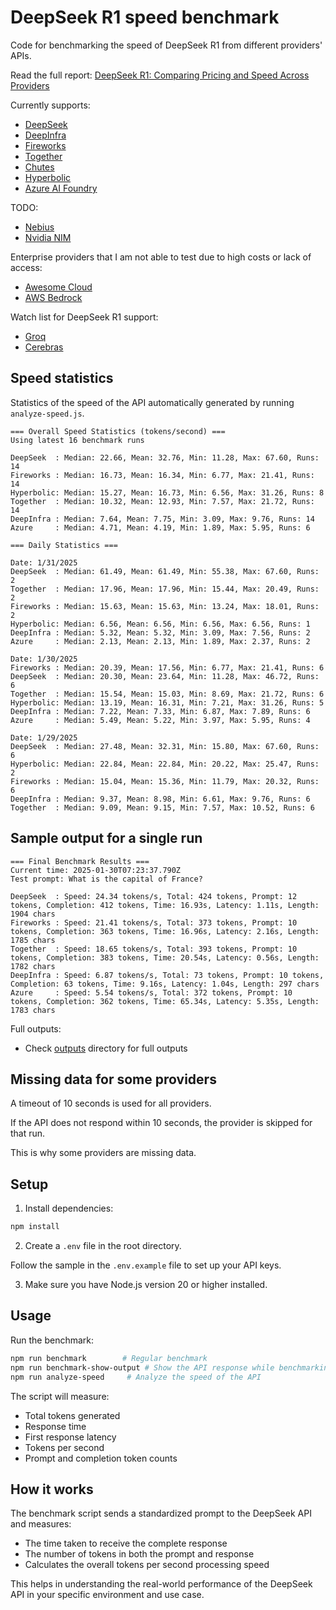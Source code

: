# DeepSeek R1 speed benchmark

Code for benchmarking the speed of DeepSeek R1 from different providers' APIs.

Read the full report: [DeepSeek R1: Comparing Pricing and Speed Across Providers](https://prompt.16x.engineer/blog/deepseek-r1-cost-pricing-speed)

Currently supports:

- [DeepSeek](https://www.deepseek.com/)
- [DeepInfra](https://deepinfra.com/)
- [Fireworks](https://fireworks.ai/)
- [Together](https://www.together.ai/)
- [Chutes](https://chutes.ai/)
- [Hyperbolic](https://hyperbolic.xyz/)
- [Azure AI Foundry](https://azure.microsoft.com/en-us/products/ai-foundry)

TODO:

- [Nebius](https://nebius.com/)
- [Nvidia NIM](https://build.nvidia.com/deepseek-ai/deepseek-r1)

Enterprise providers that I am not able to test due to high costs or lack of access:

- [Awesome Cloud](https://awesomecloud.ai/secure-deepseek-r1/)
- [AWS Bedrock](https://aws.amazon.com/blogs/aws/deepseek-r1-models-now-available-on-aws/)

Watch list for DeepSeek R1 support:

- [Groq](https://www.groq.com/)
- [Cerebras](https://cerebras.ai/)

## Speed statistics

Statistics of the speed of the API automatically generated by running `analyze-speed.js`.

```
=== Overall Speed Statistics (tokens/second) ===
Using latest 16 benchmark runs

DeepSeek  : Median: 22.66, Mean: 32.76, Min: 11.28, Max: 67.60, Runs: 14
Fireworks : Median: 16.73, Mean: 16.34, Min: 6.77, Max: 21.41, Runs: 14
Hyperbolic: Median: 15.27, Mean: 16.73, Min: 6.56, Max: 31.26, Runs: 8
Together  : Median: 10.32, Mean: 12.93, Min: 7.57, Max: 21.72, Runs: 14
DeepInfra : Median: 7.64, Mean: 7.75, Min: 3.09, Max: 9.76, Runs: 14
Azure     : Median: 4.71, Mean: 4.19, Min: 1.89, Max: 5.95, Runs: 6

=== Daily Statistics ===

Date: 1/31/2025
DeepSeek  : Median: 61.49, Mean: 61.49, Min: 55.38, Max: 67.60, Runs: 2
Together  : Median: 17.96, Mean: 17.96, Min: 15.44, Max: 20.49, Runs: 2
Fireworks : Median: 15.63, Mean: 15.63, Min: 13.24, Max: 18.01, Runs: 2
Hyperbolic: Median: 6.56, Mean: 6.56, Min: 6.56, Max: 6.56, Runs: 1
DeepInfra : Median: 5.32, Mean: 5.32, Min: 3.09, Max: 7.56, Runs: 2
Azure     : Median: 2.13, Mean: 2.13, Min: 1.89, Max: 2.37, Runs: 2

Date: 1/30/2025
Fireworks : Median: 20.39, Mean: 17.56, Min: 6.77, Max: 21.41, Runs: 6
DeepSeek  : Median: 20.30, Mean: 23.64, Min: 11.28, Max: 46.72, Runs: 6
Together  : Median: 15.54, Mean: 15.03, Min: 8.69, Max: 21.72, Runs: 6
Hyperbolic: Median: 13.19, Mean: 16.31, Min: 7.21, Max: 31.26, Runs: 5
DeepInfra : Median: 7.22, Mean: 7.33, Min: 6.87, Max: 7.89, Runs: 6
Azure     : Median: 5.49, Mean: 5.22, Min: 3.97, Max: 5.95, Runs: 4

Date: 1/29/2025
DeepSeek  : Median: 27.48, Mean: 32.31, Min: 15.80, Max: 67.60, Runs: 6
Hyperbolic: Median: 22.84, Mean: 22.84, Min: 20.22, Max: 25.47, Runs: 2
Fireworks : Median: 15.04, Mean: 15.36, Min: 11.79, Max: 20.32, Runs: 6
DeepInfra : Median: 9.37, Mean: 8.98, Min: 6.61, Max: 9.76, Runs: 6
Together  : Median: 9.09, Mean: 9.15, Min: 7.57, Max: 10.52, Runs: 6
```

## Sample output for a single run

```
=== Final Benchmark Results ===
Current time: 2025-01-30T07:23:37.790Z
Test prompt: What is the capital of France?

DeepSeek  : Speed: 24.34 tokens/s, Total: 424 tokens, Prompt: 12 tokens, Completion: 412 tokens, Time: 16.93s, Latency: 1.11s, Length: 1904 chars
Fireworks : Speed: 21.41 tokens/s, Total: 373 tokens, Prompt: 10 tokens, Completion: 363 tokens, Time: 16.96s, Latency: 2.16s, Length: 1785 chars
Together  : Speed: 18.65 tokens/s, Total: 393 tokens, Prompt: 10 tokens, Completion: 383 tokens, Time: 20.54s, Latency: 0.56s, Length: 1782 chars
DeepInfra : Speed: 6.87 tokens/s, Total: 73 tokens, Prompt: 10 tokens, Completion: 63 tokens, Time: 9.16s, Latency: 1.04s, Length: 297 chars
Azure     : Speed: 5.54 tokens/s, Total: 372 tokens, Prompt: 10 tokens, Completion: 362 tokens, Time: 65.34s, Latency: 5.35s, Length: 1783 chars
```

Full outputs:

- Check [outputs](outputs) directory for full outputs

## Missing data for some providers

A timeout of 10 seconds is used for all providers.

If the API does not respond within 10 seconds, the provider is skipped for that run.

This is why some providers are missing data.

## Setup

1. Install dependencies:

```bash
npm install
```

2. Create a `.env` file in the root directory.

Follow the sample in the `.env.example` file to set up your API keys.

3. Make sure you have Node.js version 20 or higher installed.

## Usage

Run the benchmark:

```bash
npm run benchmark        # Regular benchmark
npm run benchmark-show-output # Show the API response while benchmarking
npm run analyze-speed     # Analyze the speed of the API
```

The script will measure:

- Total tokens generated
- Response time
- First response latency
- Tokens per second
- Prompt and completion token counts

## How it works

The benchmark script sends a standardized prompt to the DeepSeek API and measures:

- The time taken to receive the complete response
- The number of tokens in both the prompt and response
- Calculates the overall tokens per second processing speed

This helps in understanding the real-world performance of the DeepSeek API in your specific environment and use case.
